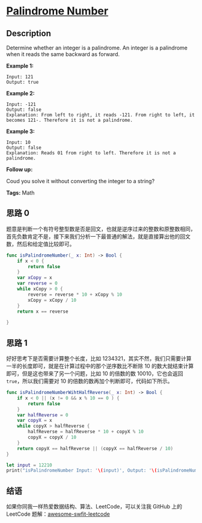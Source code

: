 # [Palindrome Number][title]

## Description

Determine whether an integer is a palindrome. An integer is a palindrome when it reads the same backward as forward.

**Example 1:**

```
Input: 121
Output: true
```

**Example 2:**

```
Input: -121
Output: false
Explanation: From left to right, it reads -121. From right to left, it becomes 121-. Therefore it is not a palindrome.
```

**Example 3:**

```
Input: 10
Output: false
Explanation: Reads 01 from right to left. Therefore it is not a palindrome.
```

**Follow up:**

Coud you solve it without converting the integer to a string?

**Tags:** Math


## 思路 0

题意是判断一个有符号整型数是否是回文，也就是逆序过来的整数和原整数相同，首先负数肯定不是，接下来我们分析一下最普通的解法，就是直接算出他的回文数，然后和给定值比较即可。

```swift
func isPalindromeNumber(_ x: Int) -> Bool {
    if x < 0 {
        return false
    }
    var xCopy = x
    var reverse = 0
    while xCopy > 0 {
        reverse = reverse * 10 + xCopy % 10
        xCopy = xCopy / 10
    }
    return x == reverse
    
}
```

## 思路 1

好好思考下是否需要计算整个长度，比如 1234321，其实不然，我们只需要计算一半的长度即可，就是在计算过程中的那个逆序数比不断除 10 的数大就结束计算即可，但是这也带来了另一个问题，比如 10 的倍数的数 10010，它也会返回 `true`，所以我们需要对 10 的倍数的数再加个判断即可，代码如下所示。

```swift
func isPalindromeNumberWihtHalfReverse(_ x: Int) -> Bool {
    if x < 0 || (x != 0 && x % 10 == 0 ) {
        return false
    }
    var halfReverse = 0
    var copyX = x
    while copyX > halfReverse {
        halfReverse = halfReverse * 10 + copyX % 10
        copyX = copyX / 10
    }
    return copyX == halfReverse || (copyX == halfReverse / 10)
}

let input = 12210
print("isPalindromeNumber Input: '\(input)', Output: '\(isPalindromeNumberWihtHalfReverse(input))'")
```


## 结语

如果你同我一样热爱数据结构、算法、LeetCode，可以关注我 GitHub 上的 LeetCode 题解：[awesome-swfit-leetcode][zgpeace]

[title]: https://leetcode.com/problems/palindrome-number
[zgpeace]: https://github.com/Blankj/awesome-java-leetcode


